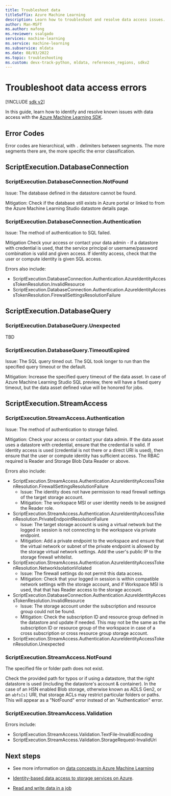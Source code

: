 ```yaml
---
title: Troubleshoot data
titleSuffix: Azure Machine Learning
description: Learn how to troubleshoot and resolve data access issues.
author: Man-MSFT
ms.author: mafong
ms.reviewer: ssalgado
services: machine-learning
ms.service: machine-learning
ms.subservice: mldata
ms.date: 08/03/2022
ms.topic: troubleshooting
ms.custom: devx-track-python, mldata, references_regions, sdkv2
---
```


# Troubleshoot data access errors

[!INCLUDE [sdk v2](../../includes/machine-learning-sdk-v2.md)]

In this guide, learn how to identify and resolve known issues with data access with the [Azure Machine Learning SDK](/python/api/overview/azure/ml/intro).

## Error Codes

Error codes are hierarchical, with `.` delimiters between segments. The more segments there are, the more specific the error classification.

## ScriptExecution.DatabaseConnection

### ScriptExecution.DatabaseConnection.NotFound

Issue: The database defined in the datastore cannot be found.

Mitigation: Check if the database still exists in Azure portal or linked to from the Azure Machine Learning Studio datastore details page.

### ScriptExecution.DatabaseConnection.Authentication

Issue: The method of authentication to SQL failed.

Mitigation Check your access or contact your data admin - if a datastore with credential is used, that the service principal or username/password combination is valid and given access. If identity access, check that the user or compute identity is given SQL access.

Errors also include:

- ScriptExecution.DatabaseConnection.Authentication.AzureIdentityAccessTokenResolution.InvalidResource
- ScriptExecution.DatabaseConnection.Authentication.AzureIdentityAccessTokenResolution.FirewallSettingsResolutionFailure

## ScriptExecution.DatabaseQuery

### ScriptExecution.DatabaseQuery.Unexpected

TBD

### ScriptExecution.DatabaseQuery.TimeoutExpired

Issue: The SQL query timed out. The SQL took longer to run than the specified query timeout or the default.

Mitigation: Increase the specified query timeout of the data asset. In case of Azure Machine Learning Studio SQL preview, there will have a fixed query timeout, but the data asset defined value will be honored for jobs.

## ScriptExecution.StreamAccess

### ScriptExecution.StreamAccess.Authentication

Issue: The method of authentication to storage failed.

Mitigation: Check your access or contact your data admin. If the data asset uses a datastore with credential, ensure that the credential is valid. If identity access is used (credential is not there or a direct URI is used), then ensure that the user or compute identity has sufficient access. The RBAC required is Reader and Storage Blob Data Reader or above.

Errors also include:

- ScriptExecution.StreamAccess.Authentication.AzureIdentityAccessTokenResolution.FirewallSettingsResolutionFailure
  - Issue: The identity does not have permission to read firewall settings of the target storage account.
  - Mitigation: The workspace MSI or user identity needs to be assigned the Reader role.
- ScriptExecution.StreamAccess.Authentication.AzureIdentityAccessTokenResolution.PrivateEndpointResolutionFailure
  - Issue: The target storage account is using a virtual network but the logged in session is not connecting to the workspace via private endpoint.
  - Mitigation: Add a private endpoint to the workspace and ensure that the virtual network or subnet of the private endpoint is allowed by the storage virtual network settings. Add the user's public IP to the storage firewall whitelist.
- ScriptExecution.StreamAccess.Authentication.AzureIdentityAccessTokenResolution.NetworkIsolationViolated
  - Issue: The firewall settings do not permit this data access.
  - Mitigation: Check that your logged in session is within compatible network settings with the storage account, and if Workspace MSI is used, that that has Reader access to the storage account.
- ScriptExecution.DatabaseConnection.Authentication.AzureIdentityAccessTokenResolution.InvalidResource
  - Issue: The storage account under the subscription and resource group could not be found.
  - Mitigation: Check the subscription ID and resource group defined in the datastore and update if needed. This may not be the same as the subscription ID or resource group of the workspace in case of a cross subscription or cross resource group storage account.
- ScriptExecution.StreamAccess.Authentication.AzureIdentityAccessTokenResolution.Unexpected

### ScriptExecution.StreamAccess.NotFound

The specified file or folder path does not exist.

Check the provided path for typos or if using a datastore, that the right datastore is used (including the datastore's account & container). In the case of an HSN enabled Blob storage, otherwise known as ADLS Gen2, or an `abfs[s]` URI, that storage ACLs may restrict particular folders or paths. This will appear as a "NotFound" error instead of an "Authentication" error.

### ScriptExecution.StreamAccess.Validation

Errors include:

- ScriptExecution.StreamAccess.Validation.TextFile-InvalidEncoding
- ScriptExecution.StreamAccess.Validation.StorageRequest-InvalidUri

## Next steps

- See more information on [data concepts in Azure Machine Learning](concept-data.md)

- [Identity-based data access to storage services on Azure](how-to-identity-based-data-access.md).

- [Read and write data in a job](how-to-read-write-data-v2.md)
